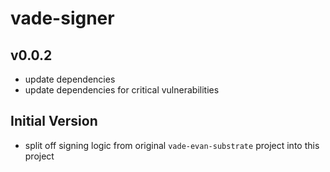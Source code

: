 # vade-signer

## v0.0.2

- update dependencies
- update dependencies for critical vulnerabilities

## Initial Version

- split off signing logic from original `vade-evan-substrate` project into this project
